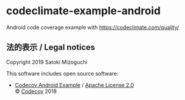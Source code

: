 # codeclimate-example-android
Android code coverage example with https://codeclimate.com/quality/

## 法的表示 / Legal notices
Copyright 2019 Satoki Mizoguchi

This software includes open source software:

* [Codecov Android Example](https://github.com/codecov/example-android) / [Apache License 2.0](https://github.com/codecov/example-android/blob/master/LICENSE)  
  © [Codecov](https://codecov.io) 2018

